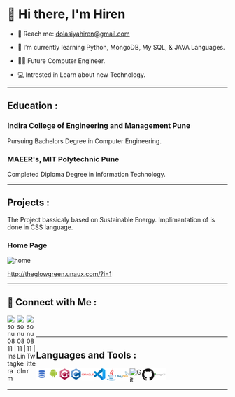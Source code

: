 <h1 align=”center”>👋 Hi there, I'm Hiren</h1> 

- 📍 Reach me: dolasiyahiren@gmail.com

- 🌱 I’m currently learning Python, MongoDB, My SQL, & JAVA Languages.

- 👨‍💻 Future Computer Engineer. 

- 💻 Intrested in Learn about new Technology. 


---

## Education :

### Indira College of Engineering and Management Pune
Pursuing Bachelors Degree in Computer Engineering.

### MAEER's, MIT Polytechnic Pune
Completed Diploma Degree in Information Technology.

---

## Projects :

The Project bassicaly based on Sustainable Energy. Implimantation of is done in CSS language.

### Home Page 
![home](https://user-images.githubusercontent.com/91774065/139623271-18a7bd09-0c29-4cda-beff-3561fc467517.png)

http://theglowgreen.unaux.com/?i=1

---

## 🤝 Connect with Me :

[<img align="left" alt="sonu0811 | Instagram" width="22px" src="https://cdn.jsdelivr.net/npm/simple-icons@v3/icons/instagram.svg" />][instagram]

[<img align="left" alt="sonu0811 | LinkedIn" width="22px" src="https://cdn.jsdelivr.net/npm/simple-icons@v3/icons/linkedin.svg" />][linkedin]

[<img align="left" alt="sonu0811 | Twitter" width="22px" src="https://cdn.jsdelivr.net/npm/simple-icons@v3/icons/twitter.svg" />][twitter]
<br>
</br>

---

## Languages and Tools :

[<img align="left" alt="SQL" width="26px" src="https://raw.githubusercontent.com/github/explore/80688e429a7d4ef2fca1e82350fe8e3517d3494d/topics/sql/sql.png" />][SQL]

[<img align="left" alt="android" width="26px" src="https://raw.githubusercontent.com/devicons/devicon/master/icons/android/android-original-wordmark.svg" />][android]

[<img align="left" alt="c++" width="26px" src="https://raw.githubusercontent.com/devicons/devicon/master/icons/cplusplus/cplusplus-original.svg" />][c++]

[<img align="left" alt="c" width="26px" src="https://raw.githubusercontent.com/devicons/devicon/master/icons/c/c-original.svg" />][c]

[<img align="left" alt="oracle" width="28px" src="https://raw.githubusercontent.com/devicons/devicon/master/icons/oracle/oracle-original.svg" />][oracle]

[<img align="left" alt="Visual Studio Code" width="26px" src="https://raw.githubusercontent.com/github/explore/80688e429a7d4ef2fca1e82350fe8e3517d3494d/topics/visual-studio-code/visual-studio-code.png" />][VScode]

[<img align="left" alt="Java" width="28px" src="https://raw.githubusercontent.com/devicons/devicon/master/icons/java/java-original.svg" />][Java]

[<img align="left" alt="MySQL" width="28px" src="https://raw.githubusercontent.com/devicons/devicon/master/icons/mysql/mysql-original-wordmark.svg" />][MySQL]

[<img align="left" alt="Git" width="28px" src="https://www.vectorlogo.zone/logos/git-scm/git-scm-icon.svg" />][Git]

[<img align="left" alt="GitHub" width="28px" src="https://raw.githubusercontent.com/github/explore/78df643247d429f6cc873026c0622819ad797942/topics/github/github.png" />][GitHub]

[<img align="left" alt="MongoDB" width="26px" src="https://raw.githubusercontent.com/github/explore/80688e429a7d4ef2fca1e82350fe8e3517d3494d/topics/mongodb/mongodb.png" />][MongoDB]
<br>
</br>

---

[instagram]: https://www.instagram.com/_hiren_dolasiya_/
[linkedin]: https://www.linkedin.com/in/hiren-dolasiya-2a8321200/
[twitter]: https://twitter.com/HirenDolasiya1
[SQL]: https://www.mysql.com/
[android]: https://developer.android.com/studio
[c++]: https://www.w3schools.com/CPP/default.asp
[c]: https://www.javatpoint.com/c-programming-language-tutorial
[oracle]: https://www.oracle.com/in/index.html
[VScode]: https://code.visualstudio.com/download
[Java]: https://www.javascript.com/
[MySQL]: https://www.mysql.com/
[Git]: https://git-scm.com/
[GitHub]: https://github.com/Salman100801/
[MongoDB]: https://www.mongodb.com/
